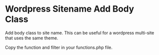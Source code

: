 <h1>Wordpress Sitename Add Body Class</h1>
<p>Add body class to site name. This can be useful for a wordpress multi-site that uses the same theme. </p>
<p>Copy the function and filter in your functions.php file.</p>
